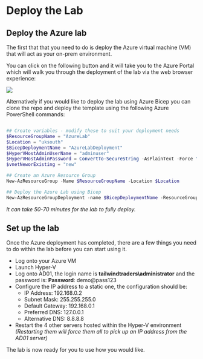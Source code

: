 # Deploy the Lab

## Deploy the Azure lab

The first that that you need to do is deploy the Azure virtual machine (VM) that will act as your on-prem environment.  

You can click on the following button and it will take you to the Azure Portal which will walk you through the deployment of the lab via the web browser experience: 

<a href="https://portal.azure.com/#create/Microsoft.Template/uri/https%3A%2F%2Fraw.githubusercontent.com%2Fweeyin83%2FLab-Deployment-in-Azure%2Fmain%2FVMdeploy.json" target="_blank">
    <img src="http://azuredeploy.net/deploybutton.png"/>
</a>

Alternatively if you would like to deploy the lab using Azure Bicep you can clone the repo and deploy the template using the following Azure PowerShell commands: 

```powershell

## Create variables - modify these to suit your deployment needs
$ResourceGroupName = "AzureLab"
$Location = "uksouth"
$BicepDeploymentName = "AzureLabDeployment"
$HyperVHostAdminUserName = "adminuser"
$HyperVHostAdminPassword = ConvertTo-SecureString -AsPlainText -Force "demo@password123"
$vnetNeworExisting = "new"

## Create an Azure Resource Group
New-AzResourceGroup -Name $ResourceGroupName -Location $Location

## Deploy the Azure Lab using Bicep
New-AzResourceGroupDeployment -name $BicepDeploymentName -ResourceGroupName $ResourceGroupName -TemplateFile VMdeploy.bicep -HyperVHostAdminUserName $HyperVHostAdminUserName -HyperVHostAdminPassword $HyperVHostAdminPassword -vnetNeworExisting $vnetNeworExisting
```

_It can take 50-70 minutes for the lab to fully deploy._

## Set up the lab

Once the Azure deployment has completed, there are a few things you need to do within the lab before you can start using it. 

* Log onto your Azure VM
* Launch Hyper-V
* Log onto AD01, the login name is **tailwindtraders\administrator** and the password is: **Password**: demo@pass123 
* Configure the IP address to a static one, the configuration should be: 
    - IP Address: 192.168.0.2
    - Subnet Mask: 255.255.255.0
    - Default Gateway: 192.168.0.1
    - Preferred DNS: 127.0.0.1
    - Alternative DNS: 8.8.8.8
* Restart the 4 other servers hosted within the Hyper-V environment _(Restarting them will force them all to pick up an IP address from the AD01 server)_

The lab is now ready for you to use how you would like. 